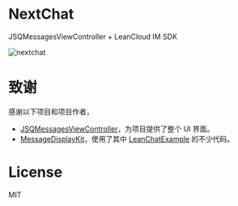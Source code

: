 # NextChat
JSQMessagesViewController + LeanCloud IM SDK

![nextchat](https://cloud.githubusercontent.com/assets/5022872/7534767/64c128d4-f5b0-11e4-82e7-1e89ea51cc7d.gif)

# 致谢  
感谢以下项目和项目作者，
* [JSQMessagesViewController](https://github.com/jessesquires/JSQMessagesViewController)，为项目提供了整个 UI 界面。
* [MessageDisplayKit](https://github.com/xhzengAIB/MessageDisplayKit)，使用了其中 [LeanChatExample](https://github.com/xhzengAIB/MessageDisplayKit/tree/master/Example/MessageDisplayKitLeanchatExample) 的不少代码。

# License  
MIT

